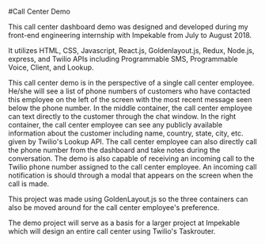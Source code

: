 #Call Center Demo

This call center dashboard demo was designed and developed during my front-end engineering internship with Impekable from July to August 2018.

It utilizes HTML, CSS, Javascript, React.js, Goldenlayout.js, Redux, Node.js, express, and Twilio APIs including Programmable SMS, Programmable Voice, Client, and Lookup.

This call center demo is in the perspective of a single call center employee. He/she will see a list of phone numbers of customers who have contacted this employee on the left of the screen with the most recent message seen below the phone number. In the middle container, the call center employee can text directly to the customer through the chat window. In the right container, the call center employee can see any publicly available information about the customer including name, country, state, city, etc. given by Twilio's Lookup API. The call center employee can also directly call the phone number from the dashboard and take notes during the conversation. The demo is also capable of receiving an incoming call to the Twilio phone number assigned to the call center employee. An incoming call notification is should through a modal that appears on the screen when the call is made.

This project was made using GoldenLayout.js so the three containers can also be moved around for the call center employee's preference. 

The demo project will serve as a basis for a larger project at Impekable which will design an entire call center using Twilio's Taskrouter.